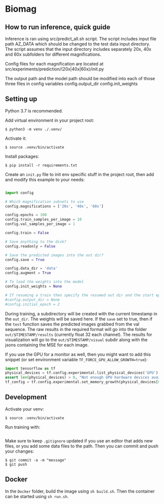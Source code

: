 # Biomag

## How to run inference, quick guide
Inference is ran using src/predict_all.sh script. The script includes input file path
AZ_DATA
which should be changed to the test data input directory. The script assumes that the input directory includes separately 20x, 40x and 60x subfolders for different magnifications.

Config files for each magnification are located at
src/experiments/prediction/(20x|40x|60x)/init.py

The output path and the model path should be modified into each of those three files in config variables
config.output_dir
config.init_weights

## Setting up
Python 3.7 is recommended.

Add virtual environment in your project root:

```shell script
$ python3 -m venv ./.venv/
```

Activate it:
```shell script
$ source .venv/bin/activate
```

Install packages:
```shell script
$ pip install -r requirements.txt
```

Create an `init.py`  file to init env specific stuff in the project root, then add and modify this example to your needs:
```python

import config

# Which magnification subsets to use
config.magnifications = ['20x', '40x', '60x']

config.epochs = 100
config.train_samples_per_image = 10
config.val_samples_per_image = 1

config.train = False

# Save anything to the disk?
config.readonly = False

# Save the predicted images into the out dir?
config.save = True

config.data_dir = 'data'
config.augment = True

# To load the weights into the model
config.init_weights = None

# If resuming a train then specify the resumed out dir and the start epoch
#config.output_dir = None
#config.initial_epoch = 2

``` 

During training, a subdirectory will be created with the current timestamp in the ```out_dir```. 
The weights will be saved here.
If the ```save``` set to true, then if the ```test``` function saves the predicted images grabbed from the val sequence.
The raw results in the required format will go into the folder ```out/$TIMESTAMP/results``` (currently float 32 each channel).
The results for visualization will go to the ```out/$TIMESTAMP/visual``` subdir along with the jsons containing the MSE for each image.

If you use the GPU for a monitor as well, then you might want to add this snippet (or set environment
 variable `TF_FORCE_GPU_ALLOW_GROWTH=true`):
```python
import tensorflow as tf
physical_devices = tf.config.experimental.list_physical_devices('GPU')
assert len(physical_devices) > 0, "Not enough GPU hardware devices available"
tf_config = tf.config.experimental.set_memory_growth(physical_devices[0], True)
```

## Development
Activate your venv:
```shell script
$ source .venv/bin/activate
```

Run training with:
```
```

Make sure to keep `.gitignore` updated if you use an editor that adds new files, or you add 
some data files to the path. Then you can commit and push your changes:
```
$ git commit -a -m "message"
$ git push
```

## Docker
In the `Docker` folder, build the image using `sh build.sh`.
Then the container can be started using `sh run.sh`. 

